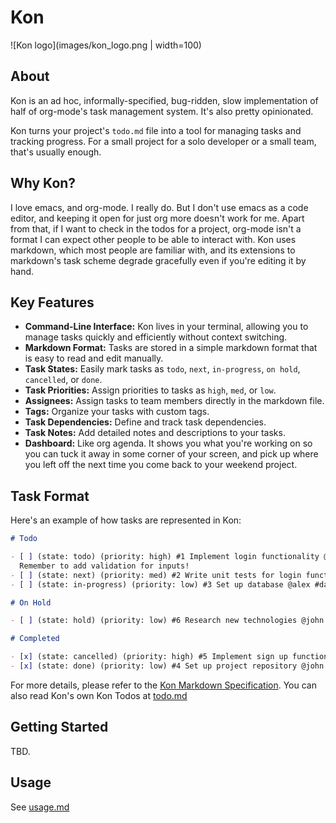 # Kon

![Kon logo](images/kon_logo.png | width=100)

## About

Kon is an ad hoc, informally-specified, bug-ridden, slow implementation of half
of org-mode's task management system. It's also pretty opinionated.

Kon turns your project's `todo.md` file into a tool for managing tasks and
tracking progress. For a small project for a solo developer or a small team,
that's usually enough.

## Why Kon?

I love emacs, and org-mode. I really do. But I don't use emacs as a code editor,
and keeping it open for just org more doesn't work for me. Apart from that, if I
want to check in the todos for a project, org-mode isn't a format I can expect
other people to be able to interact with. Kon uses markdown, which most people
are familiar with, and its extensions to markdown's task scheme degrade
gracefully even if you're editing it by hand.

## Key Features

- **Command-Line Interface:** Kon lives in your terminal, allowing you to manage tasks quickly and efficiently without context switching.
- **Markdown Format:** Tasks are stored in a simple markdown format that is easy to read and edit manually.
- **Task States:** Easily mark tasks as `todo`, `next`, `in-progress`, `on hold`, `cancelled`, or `done`.
- **Task Priorities:** Assign priorities to tasks as `high`, `med`, or `low`.
- **Assignees:** Assign tasks to team members directly in the markdown file.
- **Tags:** Organize your tasks with custom tags.
- **Task Dependencies:** Define and track task dependencies.
- **Task Notes:** Add detailed notes and descriptions to your tasks.
- **Dashboard:** Like org agenda. It shows you what you're working on so you can
  tuck it away in some corner of your screen, and pick up where you left off the
  next time you come back to your weekend project.

## Task Format

Here's an example of how tasks are represented in Kon:

```markdown
# Todo

- [ ] (state: todo) (priority: high) #1 Implement login functionality @john #backend #authentication
  Remember to add validation for inputs!
- [ ] (state: next) (priority: med) #2 Write unit tests for login functionality @mary (Depends on #1) #testing
- [ ] (state: in-progress) (priority: low) #3 Set up database @alex #database

# On Hold

- [ ] (state: hold) (priority: low) #6 Research new technologies @john

# Completed

- [x] (state: cancelled) (priority: high) #5 Implement sign up functionality @mary
- [x] (state: done) (priority: low) #4 Set up project repository @john
```

For more details, please refer to the [Kon Markdown
Specification](doc/task_spec.md). You can also read Kon's own Kon Todos at
[todo.md](todo.md)

## Getting Started

TBD.

## Usage

See [usage.md](doc/usage.md)
